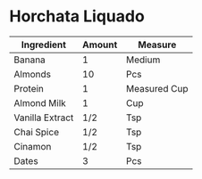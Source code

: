 # Horchata Liquado

| Ingredient | Amount | Measure |
| ---------- | ------ | ------- |
| Banana | 1 | Medium |
| Almonds | 10 | Pcs |
| Protein | 1 | Measured Cup |
| Almond Milk | 1 | Cup |
| Vanilla Extract | 1/2 | Tsp |
| Chai Spice | 1/2 | Tsp |
| Cinamon | 1/2 | Tsp |
| Dates | 3 | Pcs |
